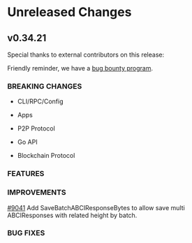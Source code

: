 # Unreleased Changes

## v0.34.21

Special thanks to external contributors on this release:

Friendly reminder, we have a [bug bounty program](https://hackerone.com/tendermint).

### BREAKING CHANGES

- CLI/RPC/Config

- Apps

- P2P Protocol

- Go API

- Blockchain Protocol

### FEATURES

### IMPROVEMENTS
[#9041](https://github.com/tendermint/tendermint/pull/9041) Add SaveBatchABCIResponseBytes to allow save multi ABCIResponses with related height by batch.

### BUG FIXES

